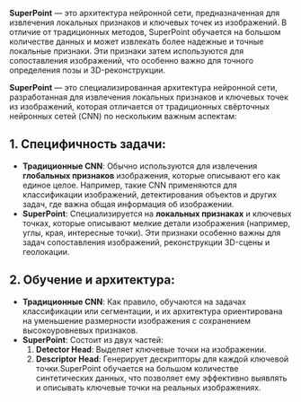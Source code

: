 **SuperPoint** — это архитектура нейронной сети, предназначенная для извлечения локальных признаков и ключевых точек из изображений. В отличие от традиционных методов, SuperPoint обучается на большом количестве данных и может извлекать более надежные и точные локальные признаки. Эти признаки затем используются для сопоставления изображений, что особенно важно для точного определения позы и 3D-реконструкции.

**SuperPoint** — это специализированная архитектура нейронной сети, разработанная для извлечения локальных признаков и ключевых точек из изображений, которая отличается от традиционных свёрточных нейронных сетей (CNN) по нескольким важным аспектам:
## 1. Специфичность задачи:

- **Традиционные CNN**: Обычно используются для извлечения **глобальных признаков** изображения, которые описывают его как единое целое. Например, такие CNN применяются для классификации изображений, детектирования объектов и других задач, где важна общая информация об изображении.
- **SuperPoint**: Специализируется на **локальных признаках** и ключевых точках, которые описывают мелкие детали изображения (например, углы, края, интересные точки). Эти признаки особенно важны для задач сопоставления изображений, реконструкции 3D-сцены и геолокации.
## 2. Обучение и архитектура:

- **Традиционные CNN**: Как правило, обучаются на задачах классификации или сегментации, и их архитектура ориентирована на уменьшение размерности изображения с сохранением высокоуровневых признаков.
- **SuperPoint**: Состоит из двух частей:
    1. **Detector Head**: Выделяет ключевые точки на изображении.
    2. **Descriptor Head**: Генерирует дескрипторы для каждой ключевой точки.SuperPoint обучается на большом количестве синтетических данных, что позволяет ему эффективно выявлять и описывать ключевые точки на реальных изображениях.
